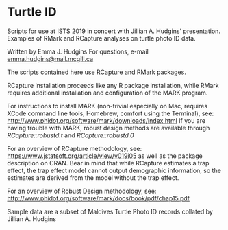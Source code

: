 # Turtle ID

Scripts for use at ISTS 2019 in concert with Jillian A. Hudgins' presentation. 
Examples of RMark and RCapture analyses on turtle photo ID data.

Written by Emma J. Hudgins
For questions, e-mail emma.hudgins@mail.mcgill.ca

The scripts contained here use RCapture and RMark packages. 

RCapture installation proceeds like any R package installation, while RMark requires additional installation and configuration of the MARK program.

For instructions to install MARK (non-trivial especially on Mac, 
requires XCode command line tools, Homebrew, comfort using the Terminal), see:
http://www.phidot.org/software/mark/downloads/index.html
If you are having trouble with MARK, robust design methods are available through *RCapture::robustd.t* and *RCapture::robustd.0*

For an overview of RCapture methodology, see:
https://www.jstatsoft.org/article/view/v019i05
as well as the package description on CRAN. Bear in mind that while RCapture estimates a trap effect, the trap effect model cannot output demographic information, so the estimates are derived from the model without the trap effect.

For an overview of Robust Design methodology, see:
http://www.phidot.org/software/mark/docs/book/pdf/chap15.pdf

Sample data are a subset of Maldives Turtle Photo ID records collated by Jillian A. Hudgins
